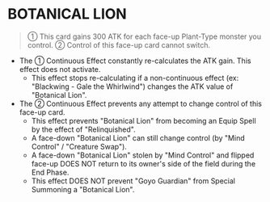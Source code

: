 
# BOTANICAL LION  
> ① This card gains 300 ATK for each face-up Plant-Type monster you control. ② Control of this face-up card cannot switch.

*   The ① Continuous Effect constantly re-calculates the ATK gain. This effect does not activate.
    *   This effect stops re-calculating if a non-continuous effect (ex: "Blackwing - Gale the Whirlwind") changes the ATK value of "Botanical Lion".
*   The ② Continuous Effect prevents any attempt to change control of this face-up card.
    *   This effect prevents "Botanical Lion" from becoming an Equip Spell by the effect of "Relinquished".
    *   A face-down "Botanical Lion" can still change control (by "Mind Control" / "Creature Swap").
    *   A face-down "Botanical Lion" stolen by "Mind Control" and flipped face-up DOES NOT return to its owner's side of the field during the End Phase.
    *   This effect DOES NOT prevent "Goyo Guardian" from Special Summoning a "Botanical Lion".

  
